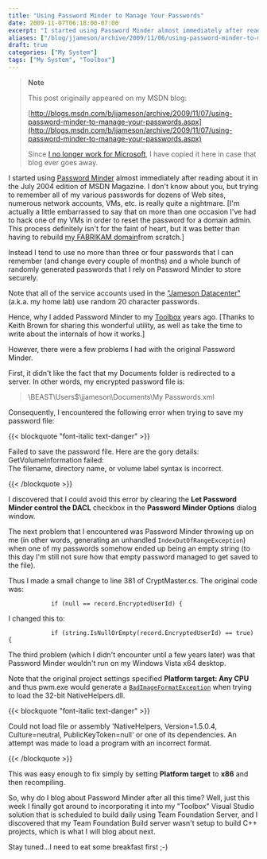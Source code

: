 ```yaml
---
title: "Using Password Minder to Manage Your Passwords"
date: 2009-11-07T06:18:00-07:00
excerpt: "I started using Password Minder almost immediately after reading about it in the July 2004 edition of MSDN Magazine. I don't know about you, but trying to remember all of my various passwords for dozens of Web sites, numerous network accounts, VMs, etc..."
aliases: ["/blog/jjameson/archive/2009/11/06/using-password-minder-to-manage-your-passwords.aspx", "/blog/jjameson/archive/2009/11/07/using-password-minder-to-manage-your-passwords.aspx"]
draft: true
categories: ["My System"]
tags: ["My System", "Toolbox"]
---
```


> **Note**
>
> This post originally appeared on my MSDN blog:
>
> [http://blogs.msdn.com/b/jjameson/archive/2009/11/07/using-password-minder-to-manage-your-passwords.aspx](http://blogs.msdn.com/b/jjameson/archive/2009/11/07/using-password-minder-to-manage-your-passwords.aspx)
>
> Since
> [I no longer work for Microsoft](/blog/jjameson/2011/09/02/last-day-with-microsoft),
> I have copied it here in case that blog ever goes away.

I started using
[Password Minder](http://msdn.microsoft.com/en-us/magazine/cc163958.aspx) almost
immediately after reading about it in the July 2004 edition of MSDN Magazine. I
don't know about you, but trying to remember all of my various passwords for
dozens of Web sites, numerous network accounts, VMs, etc. is really quite a
nightmare.
[I'm actually a little embarrassed to say that on more than one occasion I've had to hack one of my VMs in order to reset the password for a domain admin. This process definitely isn't for the faint of heart, but it was better than having to rebuild [my FABRIKAM domain](/blog/jjameson/2009/09/14/the-jameson-datacenter)from
scratch.]

Instead I tend to use no more than three or four passwords that I can remember
(and change every couple of months) and a whole bunch of randomly generated
passwords that I rely on Password Minder to store securely.

Note that all of the service accounts used in the
["Jameson Datacenter"](/blog/jjameson/2009/09/14/the-jameson-datacenter) (a.k.a.
my home lab) use random 20 character passwords.

Hence, why I added Password Minder to my
[Toolbox](/blog/jjameson/2007/03/22/backedup-and-notbackedup) years ago. [Thanks
to Keith Brown for sharing this wonderful utility, as well as take the time to
write about the internals of how it works.]

However, there were a few problems I had with the original Password Minder.

First, it didn't like the fact that my Documents folder is redirected to a
server. In other words, my encrypted password file is:

> \\BEAST\Users$\jjameson\Documents\My Passwords.xml

Consequently, I encountered the following error when trying to save my password
file:

{{< blockquote "font-italic text-danger" >}}

Failed to save the password file. Here are the gory details:
GetVolumeInformation failed:\
The filename, directory name, or volume label syntax is incorrect.

{{< /blockquote >}}

I discovered that I could avoid this error by clearing the **Let Password Minder
control the DACL** checkbox in the **Password Minder Options** dialog window.

The next problem that I encountered was Password Minder throwing up on me (in
other words, generating an unhandled `IndexOutOfRangeException`) when one of my
passwords somehow ended up being an empty string (to this day I'm still not sure
how that empty password managed to get saved to the file).

Thus I made a small change to line 381 of CryptMaster.cs. The original code was:

```
            if (null == record.EncryptedUserId) {
```

I changed this to:

```
            if (string.IsNullOrEmpty(record.EncryptedUserId) == true) {
```

The third problem (which I didn't encounter until a few years later) was that
Password Minder wouldn't run on my Windows Vista x64 desktop.

Note that the original project settings specified **Platform target: Any CPU**
and thus pwm.exe would generate a
[`BadImageFormatException`](http://msdn.microsoft.com/en-us/library/system.badimageformatexception.aspx)
when trying to load the 32-bit NativeHelpers.dll.

{{< blockquote "font-italic text-danger" >}}

Could not load file or assembly 'NativeHelpers, Version=1.5.0.4,
Culture=neutral, PublicKeyToken=null' or one of its dependencies. An attempt was
made to load a program with an incorrect format.

{{< /blockquote >}}

This was easy enough to fix simply by setting **Platform target** to **x86** and
then recompiling.

So, why do I blog about Password Minder after all this time? Well, just this
week I finally got around to incorporating it into my "Toolbox" Visual Studio
solution that is scheduled to build daily using Team Foundation Server, and I
discovered that my Team Foundation Build server wasn't setup to build C++
projects, which is what I will blog about next.

Stay tuned...I need to eat some breakfast first ;-)


